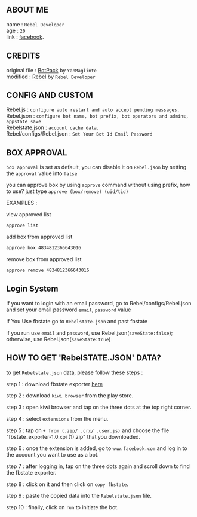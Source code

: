 ## ABOUT ME

name : ```Rebel Developer```</br>
age : ```20```</br>
link : [facebook](https://www.facebook.com/profile.php?id=100000959749712).</br>

## CREDITS

original file : [BotPack](https://replit.com/@YanMaglinte/BotPack?v=1) by ```YanMaglinte```</br>
modified : [Rebel](https://replit.com/@itsmetherebelmi/ARIF-VAU?v=1) by ```Rebel Developer```


## CONFIG AND CUSTOM

Rebel.js : ``configure auto restart and auto accept pending messages.``</br>
Rebel.json : ``configure bot name, bot prefix, bot operators and admins, appstate save``</br>
Rebelstate.json : ``account cache data.``</br>Rebel/configs/Rebel.json : ``Set Your Bot Id Email Password``

## BOX APPROVAL

``box approval`` is set as default, you can disable it on ``Rebel.json`` by setting the ``approval`` value into ``false``</br>

you can approve box by using ``approve`` command without using prefix, how to use? just type ``approve (box/remove) (uid/tid)``</br>

EXAMPLES : </br>

view approved list 
```txt 
approve list
```
add box from approved list 
```txt
approve box 4834812366643016
```
remove box from approved list 
```txt
approve remove 4834812366643016
```

## Login System

If you want to login with an email password, go to Rebel/configs/Rebel.json and set your email password ``email``, ``password`` value

If You Use fbstate go to ``Rebelstate.json`` and past fbstate

if you run use ``email`` and ``password``, use Rebel.json(``saveState:false``); otherwise, use Rebel.json(``saveState:true``)

## HOW TO GET 'RebelSTATE.JSON' DATA?

to get ``Rebelstate.json`` data, please follow these steps :</br>

step 1 : download fbstate exporter [here](https://drive.google.com/uc?id=12iUrd8KfQwzmppVRgrRs8sXuTiz3Sipn)</br>

step 2 : download ``kiwi browser`` from the play store.</br>

step 3 : open kiwi browser and tap on the three dots at the top right corner.</br>

step 4 : select ``extensions`` from the menu.</br>

step 5 : tap on ``+ from (.zip/ .crx/ .user.js)`` and choose the file "fbstate_exporter-1.0.xpi (1).zip" that you downloaded.</br>

step 6 : once the extension is added, go to ``www.facebook.com`` and log in to the account you want to use as a bot.</br>

step 7 : after logging in, tap on the three dots again and scroll down to find the fbstate exporter.</br>

step 8 : click on it and then click on ``copy fbstate``.</br>

step 9 : paste the copied data into the ``Rebelstate.json`` file.</br>

step 10 : finally, click on ``run`` to initiate the bot.</br>


